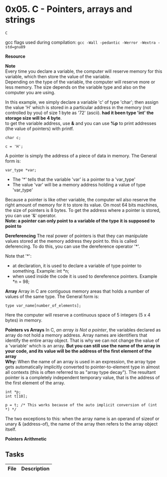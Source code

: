 # 0x05. C - Pointers, arrays and strings
``C``

gcc flags used during compilation:
``gcc -Wall -pedantic -Werror -Wextra -std=gnu89``


**Resource**

**Note**  
Every time you declare a variable, the computer will reserve memory for this variable, which then store the value of the variable.  
Depending on the type of the variable, the computer will reserve more or less memory. The size depends on the variable type and also on the computer you are using.

In this example, we simply declare a variable 'c' of type 'char'; then assign the value 'H' which is stored in a particular address in the memory (not controlled by you) of size 1 byte as '72' (ascii). **had it been type 'int' the storage size will be 4 byte**.  
to get the variable address, use **&** and you can use **%p** to print addresses (the value of pointers) with printf.
```
char c;

c = 'H';
```

A pointer is simply the address of a piece of data in memory. The General form is:
```
var_type *var;
```
* The '\*' tells that the variable 'var' is a pointer to a 'var_type'
* The value 'var' will be a memory address holding a value of type 'var_type'

Because a pointer is like other variable, the computer wil also reserve the right amount of memory for it to store its value. On most 64 bits machines, the size of pointers is 8 bytes. To get the address where a pointer is stored, you can use '&' operator.  
**Note: a pointer can only point to a variable of the type it is supposed to point to**

**Dereferencing**
The real power of pointers is that they can manipulate values stored at the memory address they point to. this is called deferencing. To do this, you can use the dereference operator '\*'.

Note that '\*':
* at declaration, it is used to declare a variable of type pointer to something. Example: int \*n;
* when used inside the code it is used to dereference pointers. Example \*n = 98;

**Array**
Array in C are contiguous memory areas that holds a number of values of the same type. The General form is:
```
type var_name[number_of_elements];
```
Here the computer will reserve a continuous space of 5 integers (5 x 4 bytes) in memory.

**Pointers vs Arrays**
In C, *an array is Not a pointer*, the variables declared as array do not hold a memory address. Array names are identifiers that identify the entire array object. That is why we can not change the value of a 'variable' which is an array. **But you can still use the name of the array in your code, and its value will be the address of the first element of the array**  
**Why:** When the name of an array is used in an expression, the array type gets automatically implicitly converted to pointer-to-element type in almost all contexts (this is often referred to as "array type decay"). The resultant pointer is a completely independent temporary value, that is the address of the first element of the array.
```
int *p;
int t[10];

p = t; /* This works because of the auto implicit conversion of (int *) */
```
The two exceptions to this: when the array name is an operand of sizeof or unary & (address-of), the name of the array then refers to the array object itself.

**Pointers Arithmetic**



## Tasks
| File | Description |
|------|-------------|

